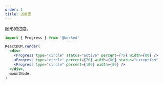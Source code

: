 ```yaml
---
order: 1
title: 进度圈
---
```


圈形的进度。

```jsx
import { Progress } from '@ke/ked'

ReactDOM.render(
  <div>
    <Progress type="circle" status="active" percent={75} width={80} />
    <Progress type="circle" percent={70} width={80} status="exception" />
    <Progress type="circle" percent={100} width={80} />
  </div>,
  mountNode,
)
```

<style>
.ked-progress-circle-wrap,
.ked-progress-line-wrap {
  margin-right: 8px;
  margin-bottom: 5px;
}
</style>
